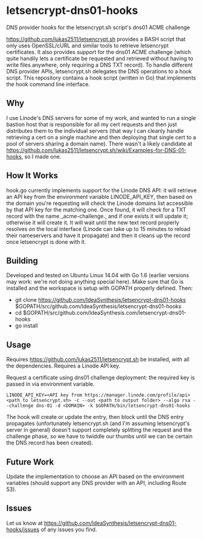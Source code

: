 # letsencrypt-dns01-hooks
DNS provider hooks for the letsencrypt.sh script's dns01 ACME challenge

https://github.com/lukas2511/letsencrypt.sh provides a BASH script that only uses OpenSSL/cURL and similar tools to retrieve letsencrypt certificates. It also provides support for the dns01 ACME challenge (which quite handily lets a certificate be requested and retrieved without having to write files anywhere, only requiring a DNS TXT record). To handle different DNS provider APIs, letsencrypt.sh delegates the DNS operations to a hook script. This repository contains a hook script (written in Go) that implements the hook command line interface.

## Why

I use Linode's DNS servers for some of my work, and wanted to run a single bastion host that is responsible for all my cert requests and then just distributes them to the individual servers (that way I can cleanly handle retrieving a cert on a single machine and then deploying that single cert to a pool of servers sharing a domain name). There wasn't a likely candidate at https://github.com/lukas2511/letsencrypt.sh/wiki/Examples-for-DNS-01-hooks, so I made one.

## How It Works

hook.go currently implements support for the Linode DNS API: it will retrieve an API key from the environment variable LINODE_API_KEY, then based on the domain you're requesting will check the Linode domains list accessible by that API key for the matching one. Once found, it will check for a TXT record with the name _acme-challenge.<domain name>, and if one exists it will update it; otherwise it will create it. It will wait until the new text record properly resolves on the local interface (Linode can take up to 15 minutes to reload their nameservers and have it propagate) and then it cleans up the record once letsencrypt is done with it.

## Building

Developed and tested on Ubuntu Linux 14.04 with Go 1.6 (earlier versions may work: we're not doing anything special here). Make sure that Go is installed and the workspace is setup with GOPATH properly defined. Then:

- git clone https://github.com/IdeaSynthesis/letsencrypt-dns01-hooks $GOPATH/src/github.com/IdeaSynthesis/letsencrypt-dns01-hooks
- cd $GOPATH/src/github.com/IdeaSynthesis.com/letsencrypt-dns01-hooks
- go install

## Usage

Requires https://github.com/lukas2511/letsencrypt.sh be installed, with all the dependencies. Requires a Linode API key.

Request a certificate using dns01 challenge deployment: the required key is passed in via environment variable.

    LINODE_API_KEY=<API key from https://manager.linode.com/profile/api> <path to letsencrypt.sh> -c --out <path to output folder> --algo rsa --challenge dns-01 -d <DOMAIN> -k $GOPATH/bin/letsencrypt-dns01-hooks

The hook will create or update the entry, then block until the DNS entry propagates (unfortunately letsencrypt.sh (and I'm assuming letsencrypt's server in general) doesn't support completely splitting the request and the challenge phase, so we have to twiddle our thumbs until we can be certain the DNS record has been created).

## Future Work

Update the implementation to choose an API based on the environment variables (should support any DNS provider with an API, including Route 53).

## Issues

Let us know at https://github.com/IdeaSynthesis/letsencrypt-dns01-hooks/issues of any issues you find.
